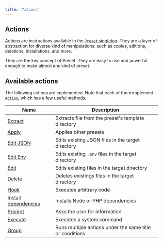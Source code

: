 ```yaml
---
title: 'Actions'
---
```


## Actions

Actions are instructions available in the [`Preset` singleton](/docs/concepts/configuration/#singleton). They are a layer of abstraction for diverse kind of manipulations, such as copies, editions, deletions, installations, and more.

They are the key concept of Preset. They are easy to use and powerful enough to make almost any kind of preset.

## Available actions

The following actions are implemented. Note that each of them implement [`Action`](/docs/api/action), which has a few useful methods.

| Name                                                        | Description                                              |
| ----------------------------------------------------------- | -------------------------------------------------------- |
| [Extract](/docs/actions/extract/)                           | Extracts file from the preset's template directory       |
| [Apply](/docs/actions/apply/)                               | Applies other presets                                    |
| [Edit JSON](/docs/actions/edit-json/)                       | Edits existing JSON files in the target directory        |
| [Edit Env](/docs/actions/edit-env/)                         | Edits existing `.env` files in the target directory      |
| [Edit](/docs/actions/edit-files/)                           | Edits existing files in the target directory             |
| [Delete](/docs/actions/delete/)                             | Deletes existings files in the target directory          |
| [Hook](/docs/actions/hook/)                                 | Executes arbitrary code                                  |
| [Install dependencies](/docs/actions/install-dependencies/) | Installs Node or PHP dependencies                        |
| [Prompt](/docs/actions/prompt/)                             | Asks the user for information                            |
| [Execute](/docs/actions/execute/)                           | Executes a system command                                |
| [Group](/docs/actions/group/)                               | Runs multiple actions under the same title or conditions |
